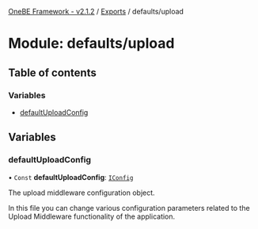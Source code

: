 [OneBE Framework - v2.1.2](../README.md) / [Exports](../modules.md) / defaults/upload

# Module: defaults/upload

## Table of contents

### Variables

- [defaultUploadConfig](defaults_upload.md#defaultuploadconfig)

## Variables

### defaultUploadConfig

• `Const` **defaultUploadConfig**: [`IConfig`](../interfaces/System_IConfig.IConfig.md)

The upload middleware configuration object.

In this file you can change various configuration parameters related to the
Upload Middleware functionality of the application.
